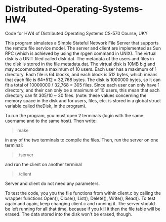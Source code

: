 # Distributed-Operating-Systems-HW4
Code for HW4 of Distributed Operating Systems CS-570 Course, UKY

This program simulates a Simple Stateful Network File Server that supports the remote file service model.
The server and client are implemented as Sun RPC (which is achieved by using the rpgen command in UNIX).
The virtual disk is a UNIT filed called disk.dat. The metadata of the users and files in the disk is
stored in the file metadata.dat. The virtual disk is 10MB big and may accommodate a maximum of 10 users.
Each user has a maximum of 1 directory. Each file is 64 blocks, and each block is 512 bytes, which means
that each file is 64*512 = 32,768 bytes. The disk is 1000000 bytes, so it can fit a total of 10000000 / 32,768
= 305 files. Since each user can only have 1 directory, and their can only be a maximum of 10 users, this
mean that each directory can fit 305/10 ~ 30 files. (note: these values concerning the memory space in the
disk and for users, files, etc. is stored in a global struct variable called theDisk, in the program).

To run the program, you must open 2 terminals (login with the same username and to the same host). Then write:

> make

in any of the two terminals to compile the files. Then, run the server on one terminal:

> ./server

and run the client on another terminal

> ./client

Server and client do not need any parameters.

To test the code, you you the file functions from within client.c by calling the wrapper functions
Open(), Close(), List(), Delete(), Write(), Read(). To test again and again, keep changing client.c
and running it. The server should be left running for all that time, because if you kill it then 
the file table will be erased. The data stored into the disk won't be erased, though.

